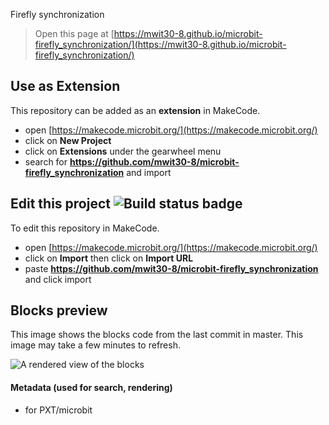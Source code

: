 Firefly synchronization


> Open this page at [https://mwit30-8.github.io/microbit-firefly_synchronization/](https://mwit30-8.github.io/microbit-firefly_synchronization/)

## Use as Extension

This repository can be added as an **extension** in MakeCode.

* open [https://makecode.microbit.org/](https://makecode.microbit.org/)
* click on **New Project**
* click on **Extensions** under the gearwheel menu
* search for **https://github.com/mwit30-8/microbit-firefly_synchronization** and import

## Edit this project ![Build status badge](https://github.com/mwit30-8/microbit-firefly_synchronization/workflows/MakeCode/badge.svg)

To edit this repository in MakeCode.

* open [https://makecode.microbit.org/](https://makecode.microbit.org/)
* click on **Import** then click on **Import URL**
* paste **https://github.com/mwit30-8/microbit-firefly_synchronization** and click import

## Blocks preview

This image shows the blocks code from the last commit in master.
This image may take a few minutes to refresh.

![A rendered view of the blocks](https://github.com/mwit30-8/microbit-firefly_synchronization/raw/master/.github/makecode/blocks.png)

#### Metadata (used for search, rendering)

* for PXT/microbit
<script src="https://makecode.com/gh-pages-embed.js"></script><script>makeCodeRender("{{ site.makecode.home_url }}", "{{ site.github.owner_name }}/{{ site.github.repository_name }}");</script>
